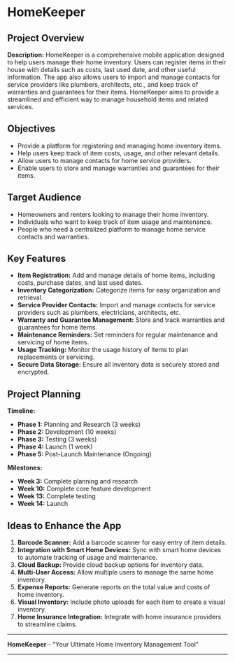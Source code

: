 # HomeKeeper

## Project Overview
**Description:** HomeKeeper is a comprehensive mobile application designed to help users manage their home inventory. Users can register items in their house with details such as costs, last used date, and other useful information. The app also allows users to import and manage contacts for service providers like plumbers, architects, etc., and keep track of warranties and guarantees for their items. HomeKeeper aims to provide a streamlined and efficient way to manage household items and related services.

## Objectives
- Provide a platform for registering and managing home inventory items.
- Help users keep track of item costs, usage, and other relevant details.
- Allow users to manage contacts for home service providers.
- Enable users to store and manage warranties and guarantees for their items.

## Target Audience
- Homeowners and renters looking to manage their home inventory.
- Individuals who want to keep track of item usage and maintenance.
- People who need a centralized platform to manage home service contacts and warranties.

## Key Features
- **Item Registration:** Add and manage details of home items, including costs, purchase dates, and last used dates.
- **Inventory Categorization:** Categorize items for easy organization and retrieval.
- **Service Provider Contacts:** Import and manage contacts for service providers such as plumbers, electricians, architects, etc.
- **Warranty and Guarantee Management:** Store and track warranties and guarantees for home items.
- **Maintenance Reminders:** Set reminders for regular maintenance and servicing of home items.
- **Usage Tracking:** Monitor the usage history of items to plan replacements or servicing.
- **Secure Data Storage:** Ensure all inventory data is securely stored and encrypted.

## Project Planning
**Timeline:**
- **Phase 1:** Planning and Research (3 weeks)
- **Phase 2:** Development (10 weeks)
- **Phase 3:** Testing (3 weeks)
- **Phase 4:** Launch (1 week)
- **Phase 5:** Post-Launch Maintenance (Ongoing)

**Milestones:**
- **Week 3:** Complete planning and research
- **Week 10:** Complete core feature development
- **Week 13:** Complete testing
- **Week 14:** Launch

## Ideas to Enhance the App
1. **Barcode Scanner:** Add a barcode scanner for easy entry of item details.
2. **Integration with Smart Home Devices:** Sync with smart home devices to automate tracking of usage and maintenance.
3. **Cloud Backup:** Provide cloud backup options for inventory data.
4. **Multi-User Access:** Allow multiple users to manage the same home inventory.
5. **Expense Reports:** Generate reports on the total value and costs of home inventory.
6. **Visual Inventory:** Include photo uploads for each item to create a visual inventory.
7. **Home Insurance Integration:** Integrate with home insurance providers to streamline claims.

---

**HomeKeeper** - "Your Ultimate Home Inventory Management Tool"

---

